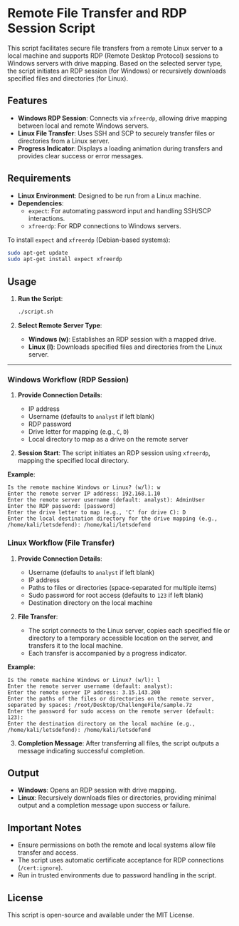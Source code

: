 # Remote File Transfer and RDP Session Script

This script facilitates secure file transfers from a remote Linux server to a local machine and supports RDP (Remote Desktop Protocol) sessions to Windows servers with drive mapping. Based on the selected server type, the script initiates an RDP session (for Windows) or recursively downloads specified files and directories (for Linux).

## Features

- **Windows RDP Session**: Connects via `xfreerdp`, allowing drive mapping between local and remote Windows servers.
- **Linux File Transfer**: Uses SSH and SCP to securely transfer files or directories from a Linux server.
- **Progress Indicator**: Displays a loading animation during transfers and provides clear success or error messages.

## Requirements

- **Linux Environment**: Designed to be run from a Linux machine.
- **Dependencies**:
  - `expect`: For automating password input and handling SSH/SCP interactions.
  - `xfreerdp`: For RDP connections to Windows servers.

To install `expect` and `xfreerdp` (Debian-based systems):
```bash
sudo apt-get update
sudo apt-get install expect xfreerdp
```

## Usage

1. **Run the Script**:
   ```bash
   ./script.sh
   ```

2. **Select Remote Server Type**:
   - **Windows (w)**: Establishes an RDP session with a mapped drive.
   - **Linux (l)**: Downloads specified files and directories from the Linux server.

---

### Windows Workflow (RDP Session)

1. **Provide Connection Details**:
   - IP address
   - Username (defaults to `analyst` if left blank)
   - RDP password
   - Drive letter for mapping (e.g., `C`, `D`)
   - Local directory to map as a drive on the remote server

2. **Session Start**: The script initiates an RDP session using `xfreerdp`, mapping the specified local directory.

**Example**:
```plaintext
Is the remote machine Windows or Linux? (w/l): w
Enter the remote server IP address: 192.168.1.10
Enter the remote server username (default: analyst): AdminUser
Enter the RDP password: [password]
Enter the drive letter to map (e.g., 'C' for drive C): D
Enter the local destination directory for the drive mapping (e.g., /home/kali/letsdefend): /home/kali/letsdefend
```

### Linux Workflow (File Transfer)

1. **Provide Connection Details**:
   - Username (defaults to `analyst` if left blank)
   - IP address
   - Paths to files or directories (space-separated for multiple items)
   - Sudo password for root access (defaults to `123` if left blank)
   - Destination directory on the local machine

2. **File Transfer**:
   - The script connects to the Linux server, copies each specified file or directory to a temporary accessible location on the server, and transfers it to the local machine.
   - Each transfer is accompanied by a progress indicator.

**Example**:
```plaintext
Is the remote machine Windows or Linux? (w/l): l
Enter the remote server username (default: analyst): 
Enter the remote server IP address: 3.15.143.200
Enter the paths of the files or directories on the remote server, separated by spaces: /root/Desktop/ChallengeFile/sample.7z
Enter the password for sudo access on the remote server (default: 123): 
Enter the destination directory on the local machine (e.g., /home/kali/letsdefend): /home/kali/letsdefend
```

3. **Completion Message**:
   After transferring all files, the script outputs a message indicating successful completion.

## Output

- **Windows**: Opens an RDP session with drive mapping.
- **Linux**: Recursively downloads files or directories, providing minimal output and a completion message upon success or failure.

## Important Notes

- Ensure permissions on both the remote and local systems allow file transfer and access.
- The script uses automatic certificate acceptance for RDP connections (`/cert:ignore`).
- Run in trusted environments due to password handling in the script.

## License

This script is open-source and available under the MIT License.